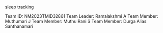 sleep tracking

Team ID: NM2023TMID32861 Team Leader: Ramalakshmi A Team Member: Muthumari J Team Member: Muthu Rani S Team Member: Durga Alias Santhanamari 

